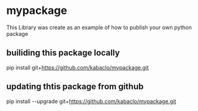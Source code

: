 # mypackage

This Library was create as an example of how to publish your own python package

## builiding this package locally

pip install git+https://github.com/kabaclo/mypackage.git

## updating thtis package from github

pip install --upgrade git+https://github.com/kabaclo/mypackage.git
